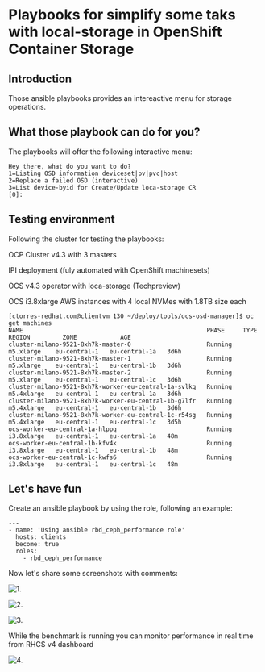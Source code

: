 # Playbooks for simplify some taks with local-storage in OpenShift Container Storage

## Introduction 
Those ansible playbooks provides an intereactive menu for storage operations.

## What those playbook can do for you?
The playbooks will offer the following interactive menu:
    
    Hey there, what do you want to do?
    1=Listing OSD information deviceset|pv|pvc|host
    2=Replace a failed OSD (interactive)
    3=List device-byid for Create/Update loca-storage CR
    [0]:

## Testing environment
Following the cluster for testing the playbooks:

OCP Cluster v4.3 with 3 masters

IPI deployment (fuly automated with OpenShift machinesets)

OCS v4.3 operator with loca-storage (Techpreview)

OCS i3.8xlarge AWS instances with 4 local NVMes with 1.8TB size each

    [ctorres-redhat.com@clientvm 130 ~/deploy/tools/ocs-osd-manager]$ oc get machines
    NAME                                                   PHASE     TYPE         REGION         ZONE            AGE
    cluster-milano-9521-8xh7k-master-0                     Running   m5.xlarge    eu-central-1   eu-central-1a   3d6h
    cluster-milano-9521-8xh7k-master-1                     Running   m5.xlarge    eu-central-1   eu-central-1b   3d6h
    cluster-milano-9521-8xh7k-master-2                     Running   m5.xlarge    eu-central-1   eu-central-1c   3d6h
    cluster-milano-9521-8xh7k-worker-eu-central-1a-svlkq   Running   m5.4xlarge   eu-central-1   eu-central-1a   3d6h
    cluster-milano-9521-8xh7k-worker-eu-central-1b-g7lfr   Running   m5.4xlarge   eu-central-1   eu-central-1b   3d6h
    cluster-milano-9521-8xh7k-worker-eu-central-1c-r54sg   Running   m5.4xlarge   eu-central-1   eu-central-1c   3d5h
    ocs-worker-eu-central-1a-hlppq                         Running   i3.8xlarge   eu-central-1   eu-central-1a   48m
    ocs-worker-eu-central-1b-kfv4k                         Running   i3.8xlarge   eu-central-1   eu-central-1b   48m
    ocs-worker-eu-central-1c-kwfs6                         Running   i3.8xlarge   eu-central-1   eu-central-1c   48m

## Let's have fun

Create an ansible playbook by using the role, following an example:

    ---
    - name: 'Using ansible rbd_ceph_performance role'
      hosts: clients
      become: true
      roles:
        - rbd_ceph_performance

Now let's share some screenshots with comments:

![1.](1.png)

![2.](2.png)

![3.](3.png)

While the benchmark is running you can monitor performance in real time  from RHCS v4 dashboard  

![4.](4.png)
